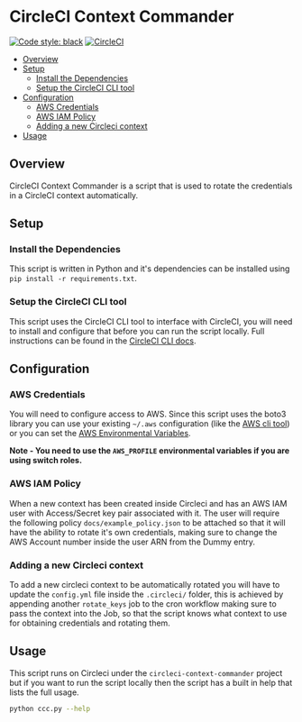 # CircleCI Context Commander

[![Code style: black](https://img.shields.io/badge/code%20style-black-000000.svg)](https://github.com/python/black)
[![CircleCI](https://circleci.com/gh/eana/ccc.svg?style=shield&circle-token=3ba121cc53abe982e955dc61ef1f194c12db063e)](https://app.circleci.com/pipelines/gh/eana/ccc)

<!-- vim-markdown-toc GFM -->

- [Overview](#overview)
- [Setup](#setup)
  - [Install the Dependencies](#install-the-dependencies)
  - [Setup the CircleCI CLI tool](#setup-the-circleci-cli-tool)
- [Configuration](#configuration)
  - [AWS Credentials](#aws-credentials)
  - [AWS IAM Policy](#aws-iam-policy)
  - [Adding a new Circleci context](#adding-a-new-circleci-context)
- [Usage](#usage)

<!-- vim-markdown-toc -->

## Overview

CircleCI Context Commander is a script that is used to rotate the
credentials in a CircleCI context automatically.

## Setup

### Install the Dependencies

This script is written in Python and it's dependencies can be installed using
`pip install -r requirements.txt`.

### Setup the CircleCI CLI tool

This script uses the CircleCI CLI tool to interface with CircleCI, you will
need to install and configure that before you can run the script locally. Full
instructions can be found in the [CircleCI CLI
docs](https://circleci.com/docs/2.0/local-cli/).

## Configuration

### AWS Credentials

You will need to configure access to AWS. Since this script uses the boto3
library you can use your existing `~/.aws` configuration (like the [AWS cli
tool](https://docs.aws.amazon.com/cli/latest/userguide/cli-chap-getting-started.html))
or you can set the [AWS Environmental
Variables](https://docs.aws.amazon.com/cli/latest/userguide/cli-environment.html).

**Note - You need to use the `AWS_PROFILE` environmental variables if you are
using switch roles.**

### AWS IAM Policy

When a new context has been created inside Circleci and has an AWS IAM user
with Access/Secret key pair associated with it. The user will require the
following policy `docs/example_policy.json` to be attached so that it will have
the ability to rotate it's own credentials, making sure to change the AWS
Account number inside the user ARN from the Dummy entry.

### Adding a new Circleci context

To add a new circleci context to be automatically rotated you will have to
update the `config.yml` file inside the `.circleci/` folder, this is achieved
by appending another `rotate_keys` job to the cron workflow making sure to pass
the context into the Job, so that the script knows what context to use for
obtaining credentials and rotating them.

## Usage

This script runs on Circleci under the `circleci-context-commander` project but
if you want to run the script locally then the script has a built in help that
lists the full usage.

```bash
python ccc.py --help
```
